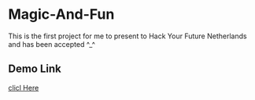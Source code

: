 # Magic-And-Fun
This is the first project for me to present to Hack Your Future Netherlands and has been accepted ^_^

## Demo Link
[clicl Here](https://obadaelsharbatly.github.io/Magic-And-Fun-History/)
